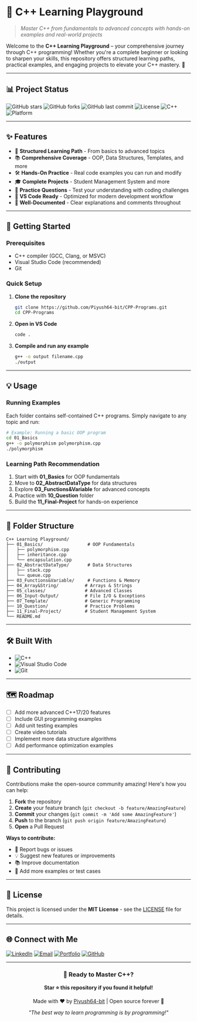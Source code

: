 # 🚀 C++ Learning Playground
> *Master C++ from fundamentals to advanced concepts with hands-on examples and real-world projects*

Welcome to the **C++ Learning Playground** – your comprehensive journey through C++ programming! Whether you're a complete beginner or looking to sharpen your skills, this repository offers structured learning paths, practical examples, and engaging projects to elevate your C++ mastery. 🌟

---

## 📊 Project Status

![GitHub stars](https://img.shields.io/github/stars/Piyush64-bit/CPP-Programs?style=social)
![GitHub forks](https://img.shields.io/github/forks/Piyush64-bit/CPP-Programs?style=social)
![GitHub last commit](https://img.shields.io/github/last-commit/Piyush64-bit/CPP-Programs)
![License](https://img.shields.io/github/license/Piyush64-bit/CPP-Programs)
![C++](https://img.shields.io/badge/C%2B%2B-17-blue?logo=cplusplus)
![Platform](https://img.shields.io/badge/Platform-Windows%20%7C%20Linux%20%7C%20macOS-lightgrey)

---

## ✨ Features

- 🎯 **Structured Learning Path** - From basics to advanced topics
- 📚 **Comprehensive Coverage** - OOP, Data Structures, Templates, and more
- 🛠️ **Hands-On Practice** - Real code examples you can run and modify
- 🎓 **Complete Projects** - Student Management System and more
- 📝 **Practice Questions** - Test your understanding with coding challenges
- 🔧 **VS Code Ready** - Optimized for modern development workflow
- 📖 **Well-Documented** - Clear explanations and comments throughout

---

## 🚀 Getting Started

### Prerequisites
- C++ compiler (GCC, Clang, or MSVC)
- Visual Studio Code (recommended)
- Git

### Quick Setup
1. **Clone the repository**
   ```bash
   git clone https://github.com/Piyush64-bit/CPP-Programs.git
   cd CPP-Programs
   ```

2. **Open in VS Code**
   ```bash
   code .
   ```

3. **Compile and run any example**
   ```bash
   g++ -o output filename.cpp
   ./output
   ```

---

## 💡 Usage

### Running Examples
Each folder contains self-contained C++ programs. Simply navigate to any topic and run:

```bash
# Example: Running a basic OOP program
cd 01_Basics
g++ -o polymorphism polymorphism.cpp
./polymorphism
```

### Learning Path Recommendation
1. Start with **01_Basics** for OOP fundamentals
2. Move to **02_AbstractDataType** for data structures
3. Explore **03_Functions&Variable** for advanced concepts
4. Practice with **10_Question** folder
5. Build the **11_Final-Project** for hands-on experience

---

## 📁 Folder Structure

```
C++ Learning Playground/
├── 01_Basics/                 # OOP Fundamentals
│   ├── polymorphism.cpp
│   ├── inheritance.cpp
│   └── encapsulation.cpp
├── 02_AbstractDataType/       # Data Structures
│   ├── stack.cpp
│   └── queue.cpp
├── 03_Functions&Variable/     # Functions & Memory
├── 04_Array&String/          # Arrays & Strings
├── 05_classes/               # Advanced Classes
├── 06_Input-Output/          # File I/O & Exceptions
├── 07_Template/              # Generic Programming
├── 10_Question/              # Practice Problems
├── 11_Final-Project/         # Student Management System
└── README.md
```

---

## 🛠️ Built With

- ![C++](https://img.shields.io/badge/C%2B%2B-00599C?style=for-the-badge&logo=cplusplus&logoColor=white)
- ![Visual Studio Code](https://img.shields.io/badge/VS%20Code-007ACC?style=for-the-badge&logo=visualstudiocode&logoColor=white)
- ![Git](https://img.shields.io/badge/Git-F05032?style=for-the-badge&logo=git&logoColor=white)

---

## 🗺️ Roadmap

- [ ] Add more advanced C++17/20 features
- [ ] Include GUI programming examples
- [ ] Add unit testing examples
- [ ] Create video tutorials
- [ ] Implement more data structure algorithms
- [ ] Add performance optimization examples

---

## 🤝 Contributing

Contributions make the open-source community amazing! Here's how you can help:

1. **Fork** the repository
2. **Create** your feature branch (`git checkout -b feature/AmazingFeature`)
3. **Commit** your changes (`git commit -m 'Add some AmazingFeature'`)
4. **Push** to the branch (`git push origin feature/AmazingFeature`)
5. **Open** a Pull Request

**Ways to contribute:**
- 🐛 Report bugs or issues
- 💡 Suggest new features or improvements
- 📚 Improve documentation
- 🧪 Add more examples or test cases

---

## 📄 License

This project is licensed under the **MIT License** - see the [LICENSE](LICENSE) file for details.

---

## 🌐 Connect with Me

[![LinkedIn](https://img.shields.io/badge/LinkedIn-0077B5?style=for-the-badge&logo=linkedin&logoColor=white)](https://linkedin.com/in/yourprofile)
[![Email](https://img.shields.io/badge/Email-D14836?style=for-the-badge&logo=gmail&logoColor=white)](mailto:your.email@example.com)
[![Portfolio](https://img.shields.io/badge/Portfolio-000000?style=for-the-badge&logo=About.me&logoColor=white)](https://yourportfolio.com)
[![GitHub](https://img.shields.io/badge/GitHub-100000?style=for-the-badge&logo=github&logoColor=white)](https://github.com/Piyush64-bit)

---

<div align="center">

### 🎯 Ready to Master C++?
**Star ⭐ this repository if you found it helpful!**

Made with ❤️ by [Piyush64-bit](https://github.com/Piyush64-bit) | Open source forever 🚀

*"The best way to learn programming is by programming!"*

</div>